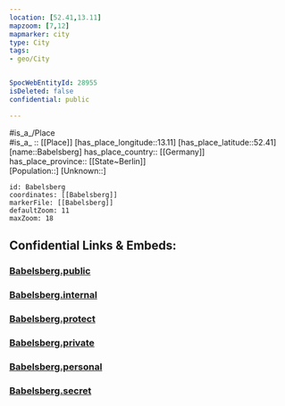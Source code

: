 ```yaml
---
location: [52.41,13.11] 
mapzoom: [7,12] 
mapmarker: city 
type: City
tags:
- geo/City


SpocWebEntityId: 28955
isDeleted: false
confidential: public

---
```

#is_a_/Place  
#is_a_ :: [[Place]] 
[has_place_longitude::13.11] 
[has_place_latitude::52.41] 
[name::Babelsberg] 
has_place_country:: [[Germany]]  
has_place_province:: [[State~Berlin]]  
[Population::] 
[Unknown::] 


```leaflet
id: Babelsberg
coordinates: [[Babelsberg]] 
markerFile: [[Babelsberg]] 
defaultZoom: 11 
maxZoom: 18
```


## Confidential Links & Embeds: 

### [Babelsberg.public](/_public/\Earth\Continent\Europe\Europe~Central\Germany\Germany~West\State~Berlin\cities~BerlinBabelsberg.public.md) 

### [Babelsberg.internal](/_internal/\Earth\Continent\Europe\Europe~Central\Germany\Germany~West\State~Berlin\cities~BerlinBabelsberg.internal.md) 

### [Babelsberg.protect](/_protect/\Earth\Continent\Europe\Europe~Central\Germany\Germany~West\State~Berlin\cities~BerlinBabelsberg.protect.md) 

### [Babelsberg.private](/_private/\Earth\Continent\Europe\Europe~Central\Germany\Germany~West\State~Berlin\cities~BerlinBabelsberg.private.md) 

### [Babelsberg.personal](/_personal/\Earth\Continent\Europe\Europe~Central\Germany\Germany~West\State~Berlin\cities~BerlinBabelsberg.personal.md) 

### [Babelsberg.secret](/_secret/\Earth\Continent\Europe\Europe~Central\Germany\Germany~West\State~Berlin\cities~BerlinBabelsberg.secret.md)

